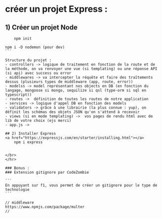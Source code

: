 #   créer un projet Express : 
## 1) Créer un projet Node
```
    npm init
```

````
npm i -D nodemon (pour dev)
```

Structure du projet : 
- controllers -> logique de traitement en fonction de la route et de la méthode, on va renvoyer une vue (si templating) ou une réponse API (si api) avec success ou error 
- middlewares -> va intercepter la réquête et faire des traîtements dessus (plusieurs types de middleware (app, route, error))
- modelss -> model représentant nos objects en DB (en fonction du langage, mongoose si mongo, sequilize si qsl (type-orm si sql en typescript))
- routes ->  définition de toutes les routes de notre application
- services -> logique d'appel DB en fonction des models
- validators -> grâce à une librairie (la plus connue : yup), on définit les schémas des objets JSON qu'on s'attend à recevoir
- views (si en mode templating) ->  vos pages de rendu html avec de lib de votre choix (ejs merci)
- app.js -> 

## 2) Installer Express
<a href="https://expressjs.com/en/starter/installing.html"></a>
    npm i express


</br>
</hr>

### Bonus : 
### Extension gitignore par CodeZombie

```
En appuyant sur f1, vous permet de créer un gitignore pour le type de technologie
```

// middleware
https://www.npmjs.com/package/multer
//